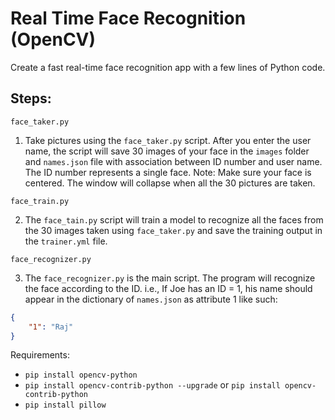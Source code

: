 # Real Time Face Recognition (OpenCV)

Create a fast real-time face recognition app with a few lines of Python code.


## Steps:

`face_taker.py`

1) Take pictures using the `face_taker.py` script. After you enter the user name, the script will save 30 images of your face in the `images` folder and `names.json` file with association between ID number and user name. The ID number represents a single face. Note: Make sure your face is centered. The window will collapse when all the 30 pictures are taken.

`face_train.py`

2) The `face_tain.py` script will train a model to recognize all the faces from the 30 images taken using `face_taker.py` and save the training output in the `trainer.yml` file.

`face_recognizer.py`

3) The `face_recognizer.py` is the main script. The program will recognize the face according to the ID. i.e., If Joe has an ID = 1, his name should appear in the dictionary of `names.json` as attribute 1 like such:

```json
{
    "1": "Raj"
}
```

Requirements:

- `pip install opencv-python`
- `pip install opencv-contrib-python --upgrade` or `pip install opencv-contrib-python`
- `pip install pillow`
